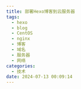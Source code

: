 ```yaml
---
title: 部署Hexo博客到云服务器
tags:
  - hexo
  - blog
  - CentOS
  - nginx
  - 博客
  - 域名
  - 服务器
  - 网络
categories:
  - 技术
date: 2024-07-13 00:09:14
---
```


